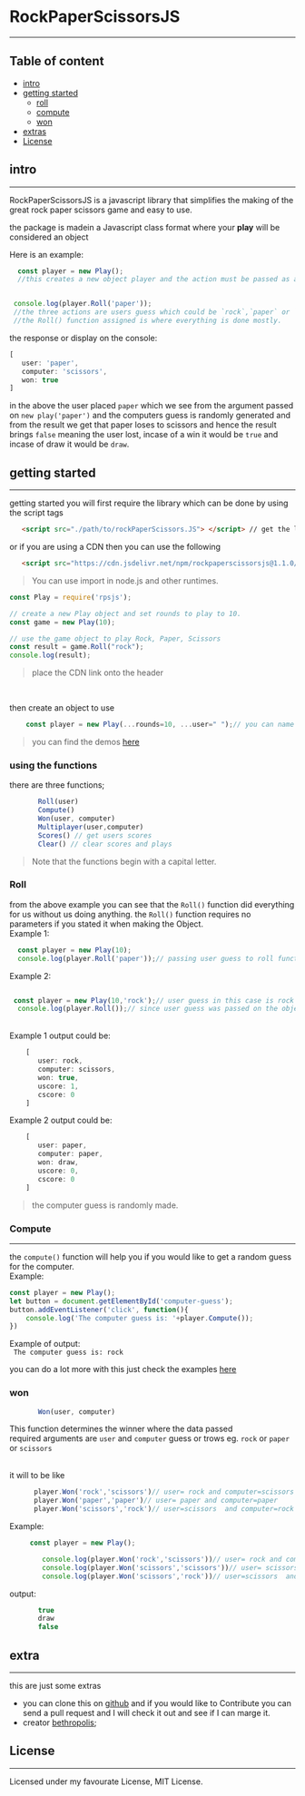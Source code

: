 # RockPaperScissorsJS
---

## Table of content
* [intro](#intro)
* [getting started](#getting-started)
  * [roll](#roll)
  * [compute](#compute)
  * [won](#won)
* [extras](#extras)
* [License](#license) 



## intro
---
RockPaperScissorsJS is a javascript library that simplifies the making of the great rock paper scissors game and easy to use. 
<p> the package is madein a Javascript class format where your <b>play</b> will be considered an object</p>
Here is an example:

```js 
  const player = new Play(); 
  //this creates a new object player and the action must be passed as an argument


 console.log(player.Roll('paper'));  
 //the three actions are users guess which could be `rock`,`paper` or `scissors`
 //the Roll() function assigned is where everything is done mostly.
 ```

the response or display on the console:

   ```js
   [
      user: 'paper',
      computer: 'scissors',
      won: true
   ]
   ```
   

   in the above the user placed `paper` which we see from the argument passed on `new play('paper')` and the computers guess is randomly generated and
   from the result we get that paper loses to scissors and hence the result brings `false` meaning the user lost, incase of a win it would be `true` and incase of draw it would be `draw`.
  
## getting started
---
getting started you will first require the library which can be done by using the script tags

```html
   <script src="./path/to/rockPaperScissors.JS"> </script> // get the library from the path where it's located
```
or if you are using a CDN then you can use the following
```html
   <script src="https://cdn.jsdelivr.net/npm/rockpaperscissorsjs@1.1.0/rockPaperScissors.min.js"></script> 

```
> You can use import in node.js and other runtimes.

```js
const Play = require('rpsjs');

// create a new Play object and set rounds to play to 10.
const game = new Play(10);

// use the game object to play Rock, Paper, Scissors
const result = game.Roll("rock");
console.log(result);
```

> place the CDN link onto the header 
<br> 

then create an object to use
```js
    const player = new Play(...rounds=10, ...user=" ");// you can name it anything other than player

````
> you can find the demos [here](https://bethropolis.github.io/rockPaperScissorsJS)<br>

### using the functions
there are three functions; 
```js
       Roll(user)
       Compute()
       Won(user, computer)
       Multiplayer(user,computer)
       Scores() // get users scores
       Clear() // clear scores and plays
```

> Note that the functions begin with a capital letter.

### Roll

from the above example you can see that the `Roll()` function did everything for us without us doing anything.
the `Roll()` function requires no parameters if you stated it when making the Object.<br>
Example 1:
```js
  const player = new Play(10);
  console.log(player.Roll('paper'));// passing user guess to roll function (recommended)

```
Example 2:
```js

 const player = new Play(10,'rock');// user guess in this case is rock
  console.log(player.Roll());// since user guess was passed on the object there is no need to redo that again
``` 
<br>
Example 1 output could be:

```js
    [
       user: rock,
       computer: scissors,
       won: true,
       uscore: 1,
       cscore: 0
    ]
```

Example 2 output could be:

```js
    [
       user: paper,
       computer: paper,
       won: draw,
       uscore: 0,
       cscore: 0
    ]
```
> the computer guess is randomly made.



### Compute
---
  the `compute()` function will help you if you would like to get a random guess for the computer.<br>
  Example:
  ```js
  const player = new Play();
  let button = document.getElementById('computer-guess');
  button.addEventListener('click', function(){
      console.log('The computer guess is: '+player.Compute());
  })

  ```

  Example of output:<br>
  ` The computer guess is: rock`
<br>

you can do a lot more with this just check the examples [here](https://bethropolis.github.io/rockPaperScissorsJS)<br>

### won
  ```js    
         Won(user, computer)          
  ```
   This function determines the winner where the data passed <br>
   required arguments are `user` and `computer` guess or trows eg. `rock` or `paper` or `scissors`<br>
 <br>
 
   it will to be like
  ```js
        player.Won('rock','scissors')// user= rock and computer=scissors
        player.Won('paper','paper')// user= paper and computer=paper
        player.Won('scissors','rock')// user=scissors  and computer=rock
  ```

Example:
```js
     const player = new Play();

        console.log(player.Won('rock','scissors'))// user= rock and computer=scissors
        console.log(player.Won('scissors','scissors'))// user= scissors and computer=scissors
        console.log(player.Won('scissors','rock'))// user=scissors  and computer=rock 
```
output:
```js
       true
       draw
       false
```


 
## extra
---
this are just some extras 
* you can clone this on [github](https://github.com/bethropolis/rockPaperScissorsJS) and if you would like to Contribute you can send  a pull request and I will check it out and see if I can marge it. 
* creator [bethropolis](https://github.com/bethropolis);

## License 
---
Licensed under my favourate License, MIT License.

